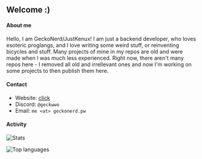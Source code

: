 ## Welcome :)

#### About me
Hello, I am GeckoNerd/JustKenux! I am just a backend developer, 
who loves esoteric proglangs, 
and I love writing some weird stuff, or reinventing bicycles 
and stuff. Many projects of mine in my repos are old and were 
made when I was much less experienced. Right now, there aren't 
many repos here - I removed all old and irrellevant ones and now 
I'm working on some projects to then publish them here.

#### Contact
- Website: [click](https://geckonerd.pw)
- Discord: `@geckwwo`
- Email: `me <at> geckonerd.pw`

#### Activity

![Stats](https://github-readme-stats.vercel.app/api?username=geckwwo&theme=dark&show_icons=true&a=1)

![Top languages](https://github-readme-stats.vercel.app/api/top-langs/?username=geckwwo&theme=dark&layout=compact)
